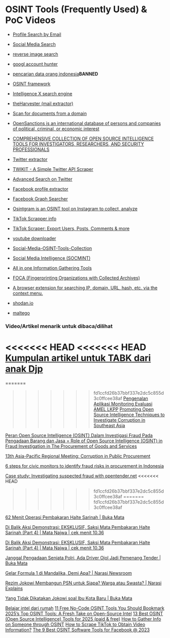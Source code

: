 # OSINT Tools (Frequently Used) & PoC Videos

  - [Profile Search by Email](https://com.lullar.com/)

- [Social Media Search](https://www.social-searcher.com/)
  
- [reverse image search](https://pimeyes.com/en)
- [googl account hunter](https://github.com/mxrch/GHunt)
- [pencarian data orang indonesia](https://selidiki.id)**BANNED**
- [OSINT framework](https://osintframework.com/)
- [Intelligence X search engine](https://intelx.io/)
- [theHarvester (mail extractor)](https://github.com/laramies/theHarvester)
- [Scan for documents from a domain](https://www.kali.org/tools/metagoofil/)
- [OpenSanctions is an international database of persons and companies of political, criminal, or economic interest](https://www.opensanctions.org/)
- [COMPREHENSIVE COLLECTION OF OPEN SOURCE INTELLIGENCE TOOLS FOR INVESTIGATORS, RESEARCHERS, AND SECURITY PROFESSIONALS](https://r00m101.com/tools)
- [Twitter extractor](https://github.com/iSarabjitDhiman/TweeterPy)
- [TWIKIT - A Simple Twitter API Scraper](https://github.com/d60/twikit)
- [Advanced Search on Twitter](https://github.com/igorbrigadir/twitter-advanced-search)
- [Facebook profile extractor](https://one-plus.github.io/Facebook)
- [Facebook Graph Searcher](https://intelx.io/tools?tab=facebook)
- [Osintgram is an OSINT tool on Instagram to collect, analyze](https://github.com/Datalux/Osintgram)
- [TikTok Scrapper info](https://github.com/drawrowfly/tiktok-scraper)
- [TikTok Scraper: Export Users, Posts, Comments &amp; more](https://chromewebstore.google.com/detail/tiktok-scraper-export-use/ophbgcffpadkemigbopiaohepaenkopm)
- [youtube downloader](https://www.yt1d.app/)
- [Social-Media-OSINT-Tools-Collection](https://github.com/osintambition/Social-Media-OSINT-Tools-Collection)
- [Social Media Intelligence (SOCMINT)](https://osint.link/social-media-intelligence-socmint/)

- [All in one Information Gathering Tools](https://osint.sh/)
- [FOCA (Fingerprinting Organizations with Collected Archives)](https://github.com/ElevenPaths/FOCA)
- [A browser extension for searching IP, domain, URL, hash, etc. via the context menu.](https://github.com/ninoseki/mitaka)
- [shodan.io](https://www.shodan.io/)
- [maltego](https://www.maltego.com/)


### Video/Artikel menarik untuk dibaca/dilihat

<<<<<<< HEAD
<<<<<<< HEAD
[Kumpulan artikel untuk TABK dari anak Djp](http://eoditor.com/2022/08/studi-kasus-sedot-data-sirup-sistem-rencana-umum-pengadaan-lkpp/)
=======
=======
>>>>>>> fd1ccfd26b37bbf337e2dc5c855d3c0ffcee38af
[Pengenalan Aplikasi Monitoring Evaluasi AMEL LKPP](https://www.youtube.com/watch?v=isLZZCIn6w0)
[Promoting Open Source Intelligence Techniques to Investigate Corruption in Southeast Asia](https://www.unodc.org/roseap/en/what-we-do/anti-corruption/topics/2021/01-open-source-intelligence-techniques.html)

[Peran Open Source Intelligence (OSINT) Dalam Investigasi Fraud Pada Pengadaan Barang dan Jasa = Role of Open Source Intelligence (OSINT) in Fraud Investigation in The Procurement of Goods and Services](https://lib.ui.ac.id/detail?id=9999920517868&lokasi=lokal)

[13th Asia-Pacific Regional Meeting: Corruption in Public Procurement](https://uncaccoalition.org/13th-asia-pacific-regional-meeting-corruption-in-public-procurement/) 

[6 steps for civic monitors to identify fraud risks in procurement in Indonesia](https://www.open-contracting.org/2025/02/20/6-steps-for-civic-monitors-to-identify-fraud-risks-in-procurement-in-indonesia/)

[Case study: Investigating suspected fraud with opentender.net](https://www.open-contracting.org/2025/03/11/case-study-investigating-suspected-fraud-with-opentender-net/) 
<<<<<<< HEAD
>>>>>>> fd1ccfd26b37bbf337e2dc5c855d3c0ffcee38af
=======
>>>>>>> fd1ccfd26b37bbf337e2dc5c855d3c0ffcee38af

[62 Menit Operasi Pembakaran Halte Sarinah | Buka Mata](https://youtu.be/Pfjjn0dk_iA?si=rjGbSVAwlTn6Q96S)

[Di Balik Aksi Demonstrasi: EKSKLUSIF, Saksi Mata Pembakaran Halte Sarinah (Part 4) | Mata Najwa | cek menit 10.36](https://youtu.be/-WoD6cF9bFg?si=1q7YhtjokknHcOfw)

[Di Balik Aksi Demonstrasi: EKSKLUSIF, Saksi Mata Pembakaran Halte Sarinah (Part 4) | Mata Najwa | cek menit 10.36](https://youtu.be/-WoD6cF9bFg?si=1q7YhtjokknHcOfw)

[Janggal Pengadaan Senjata Polri, Ada Driver Ojol Jadi Pemenang Tender | Buka Mata](https://www.youtube.com/watch?v=Yys81jvvEio)

[Gelar Formula 1 di Mandalika, Demi Apa? | Narasi Newsroom](https://www.youtube.com/watch?v=TZLBF6P6A_0)

[Rezim Jokowi Membangun PSN untuk Siapa? Warga atau Swasta? | Narasi Explains](https://youtu.be/E-Md007DbtY?si=3V3AkpbTlmcng0LO)

[Yang Tidak Dikatakan Jokowi soal Ibu Kota Baru | Buka Mata](https://youtu.be/yztD26Z7FzY?si=Lest86qnKNLaU99N)

[Belajar intel dari rumah](https://youtu.be/c6dKg-288-I?si=73_rvetR_4JAT9Fs)
[11 Free No-Code OSINT Tools You Should Bookmark](https://youtu.be/q4JpeFXY454?si=FCbKwkxs20HxvMBy)
[2025’s Top OSINT Tools: A Fresh Take on Open-Source Intel](https://hackread.com/2025-top-osint-tools-take-on-open-source-intel/)
[13 Best OSINT (Open Source Intelligence) Tools for 2025 (paid &amp; free)](https://www.talkwalker.com/blog/best-osint-tools#opensanctions)
[How to Gather Info on Someone through OSINT](https://youtu.be/7PAk1wsy3VI?si=24e6rBcJTnZTvkFa)
[How to Scrape TikTok to Obtain Video Information?](https://dev.to/scraper0024/how-to-scrape-tiktok-to-obtain-video-information-4lbe)
[The 9 Best OSINT Software Tools for Facebook @ 2023](https://liferaftlabs.com/blog/9-best-osint-software-tools-for-facebook)
